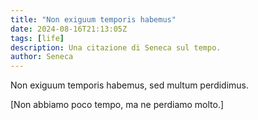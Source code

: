 ```yaml
---
title: "Non exiguum temporis habemus"
date: 2024-08-16T21:13:05Z
tags: [life]
description: Una citazione di Seneca sul tempo.
author: Seneca
---
```


Non exiguum temporis habemus, sed multum perdidimus.

[Non abbiamo poco tempo, ma ne perdiamo molto.]

